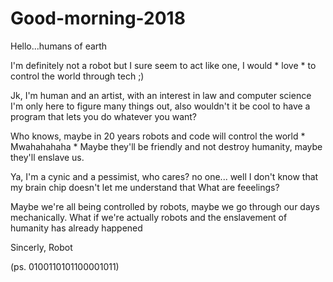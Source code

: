 # Good-morning-2018

Hello...humans of earth

I'm definitely not a robot but I sure seem to act like one,
I would * love * to control the world through tech ;)

Jk, I'm human and an artist, with an interest in law and computer science
I'm only here to figure many things out, also wouldn't it be cool to have a program that lets you do whatever you want?

Who knows, maybe in 20 years robots and code will control the world * Mwahahahaha *
Maybe they'll be friendly and not destroy humanity, maybe they'll enslave us.

Ya, I'm a cynic and a pessimist, who cares? no one... well I don't know that my brain chip doesn't let me understand that
What are feeelings?

Maybe we're all being controlled by robots, maybe we go through our days mechanically.
What if we're actually robots and the enslavement of humanity has already happened

Sincerly,
Robot

(ps. 0100110101100001011)

